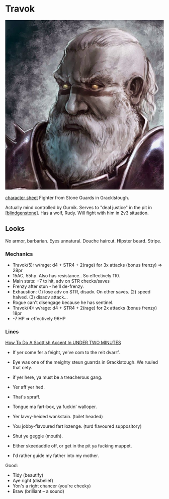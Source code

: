 # Travok
![](travok.png)

[character sheet](https://www.dndbeyond.com/profile/sszynrae/characters/5502588)
Fighter from Stone Guards in Gracklstough.

Actually mind controlled by Gurnik. Serves to "deal justice" in the pit in [[blindgenstone]].
Has a wolf, Rudy. Will fight with him in 2v3 situation.

## Looks
No armor, barbarian. Eyes unnatural. Douche haircut. HIpster beard. Stripe.

### Mechanics
- Travok(5): w/rage: d4 + STR4 + 2(rage) for 3x attacks (bonus frenzy) => 28pr
- 15AC, 55hp. Also has resistance.. So effectively 110.
- Main stats: +7 to hit, adv on STR checks/saves
- Frenzy after stun - he'll de-frenzy.
- Exhaustion: (1) lose adv on STR, disadv. On other saves. (2) speed halved. (3) disadv attack...
- Rogue can't disengage because he has sentinel.
- Travok(4): w/rage: d4 + STR4 + 2(rage) for 2x attacks (bonus frenzy) 18pr
- -7 HP => effectively 96HP

### Lines
[How To Do A Scottish Accent In UNDER TWO MINUTES](https://www.youtube.com/watch?v=UUyY8QbMuOo)

- If yer come fer a feight, ye've com to the reit dvarrf.
- Eye was one of the meighty steun guarrds in Gracklstough. We ruuled that cety.
- if yer here, ya must be a treacherous gang.
- Yer aff yer hed.

- That's spraff.

- Tongue ma fart-box, ya fuckin' walloper.
- Yer lavvy-heided wankstain. (toilet headed)
- You jobby-flavoured fart lozenge. (turd flavoured suppository)
- Shut ye geggie (mouth).

- Either skeedaddle off, or get in the pit ya fucking muppet.
- I'd rather guide my father into my mother.

Good:
- Tidy (beautify)
- Aye right (disbelief)
- Yon's a right chancer (you're cheeky)
- Braw (brilliant – a sound)

[//begin]: # "Autogenerated link references for markdown compatibility"
[blindgenstone]: ../underdark/blindgenstone "Blingdenstone"
[//end]: # "Autogenerated link references"
